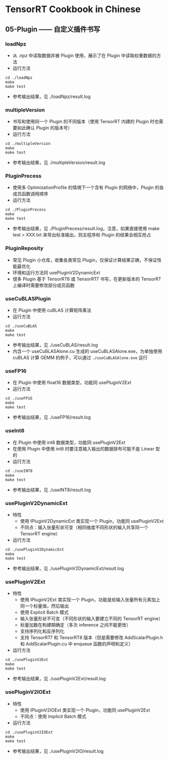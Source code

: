 # TensorRT Cookbook in Chinese

## 05-Plugin —— 自定义插件书写

### loadNpz
+ 从 .npz 中读取数据并被 Plugin 使用，展示了在 Plugin 中读取权重数据的方法
+ 运行方法
```shell
cd ./loadNpz
make
make test
```
+ 参考输出结果，见 ./loadNpz/result.log

### multipleVersion
+ 书写和使用同一个 Plugin 的不同版本（使用 TensorRT 内建的 Plugin 时也需要如此确认 Plugin 的版本号）
+ 运行方法
```shell
cd ./multipleVersion
make
make test
```
+ 参考输出结果，见 ./multipleVersion/result.log

### PluginPrecess
+ 使用多 OptimizationProfile 的情境下一个含有 Plugin 的网络中，Plugin 的各成员函数调用顺序
+ 运行方法
```shell
cd ./PluginPrecess
make
make test
```
+ 参考输出结果，见 ./PluginPrecess/result.log，注意，如果直接使用 make test > XXX.txt 来导出标准输出，则主程序和 Plugin 的结果会相互抢占

### PluginReposity
+ 常见 Plugin 小仓库，收集各类常见 Plugin，仅保证计算结果正确，不保证性能最优化
+ 环境和运行方法同 usePluginV2DynamicExt
+ 很多 Plugin 基于 TensorRT6 或 TensorRT7 书写，在更新版本的 TensorRT 上编译时需要修改部分成员函数

### useCuBLASPlugin
+ 在 Plugin 中使用 cuBLAS 计算矩阵乘法
+ 运行方法
```shell
cd ./useCuBLAS
make
make test
```
+ 参考输出结果，见 ./useCuBLAS/result.log
+ 内含一个 useCuBLASAlone.cu 生成的 useCuBLASAlone.exe，为单独使用 cuBLAS 计算 GEMM 的例子，可以通过 ```./useCuBLASAlone.exe``` 运行

### useFP16
+ 在 Plugin 中使用 float16 数据类型，功能同 usePluginV2Ext
+ 运行方法
```shell
cd ./useFP16
make
make test
```
+ 参考输出结果，见 ./useFP16/result.log

### useInt8
+ 在 Plugin 中使用 int8 数据类型，功能同 usePluginV2Ext
+ 在使用 Plugin 中使用 int8 时要注意输入输出的数据排布可能不是 Linear 型的
+ 运行方法
```shell
cd ./useINT8
make
make test
```
+ 参考输出结果，见 ./useINT8/result.log

### usePluginV2DynamicExt
+ 特性
    - 使用 IPluginV2DynamicExt 类实现一个 Plugin，功能同 usePluginV2Ext
    - 不同点：输入张量形状可变（相同维度不同形状的输入共享同一个 TensorRT engine）
+ 运行方法
```shell
cd ./usePluginV2DynamicExt
make
make test
```
+ 参考输出结果，见 ./usePluginV2DynamicExt/result.log

### usePluginV2Ext
+ 特性
    - 使用 IPluginV2Ext 类实现一个 Plugin，功能是给输入张量所有元素加上同一个标量值，然后输出
    - 使用 Explicit Batch 模式
    - 输入张量形状不可变（不同形状的输入要建立不同的 TensorRT engine）
    - 标量加数在构建期确定（多次 inference 之间不能更改）
    - 支持序列化和反序列化
    - 支持 TensorRT7 和 TensorRT8 版本（但是需要修改 AddScalarPlugin.h 和 AddScalarPlugin.cu 中 enqueue 函数的声明和定义）
+ 运行方法
```shell
cd ./usePluginV2Ext
make
make test
```
+ 参考输出结果，见 ./usePluginV2Ext/result.log

### usePluginV2IOExt
+ 特性
    - 使用 IPluginV2IOExt 类实现一个 Plugin，功能同 usePluginV2Ext
    - 不同点：使用 Implicit Batch 模式
+ 运行方法
```shell
cd ./usePluginV2IOExt
make
make test
```
+ 参考输出结果，见 ./usePluginV2IO/result.log

